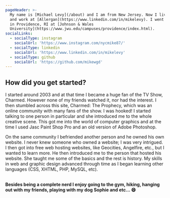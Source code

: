 ```yaml
---
pageHeader: >-
  My name is [Michael Levy](/about) and I am from New Jersey. Now I live in NYC
  and work at [Allergan](https://www.linkedin.com/in/mikelevy). I went to school
  in Providence, RI at [Johnson & Wales
  University](https://www.jwu.edu/campuses/providence/index.html).
socialLinks:
  - socialType: instagram
    socialUrl: 'https://www.instagram.com/nycmike87/'
  - socialType: linkedin
    socialUrl: 'https://www.linkedin.com/in/mikelevy'
  - socialType: github
    socialUrl: 'https://github.com/mikewgd'
---
```

## How did you get started?

I started around 2003 and at that time I became a huge fan of the TV Show, Charmed. However none of my friends watched it, nor had the interest. I then stumbled across this site, Charmed: The Prophecy, which was an online community with many fans of the show. I was hooked! I started talking to one person in particular and she introduced me to the whole creative scene. This got me into the world of computer graphics and at the time I used Jasc Paint Shop Pro and an old version of Adobe Photoshop.

On the same community I befriended another person and he owned his own website. I never knew someone who owned a website; I was very intrigued. I then got into free web hosting websites, like Geocities, Angelfire, etc., but I wanted to learn more. He then introduced me to the person that hosted his website. She taught me some of the basics and the rest is history. My skills in web and graphic design advanced through time as I began learning other languages (CSS, XHTML, PHP, MySQL, etc). <br><br>

**Besides being a complete nerd I enjoy going to the gym, hiking, hanging out with my friends, playing with my dog Sophie and etc... 😄**
